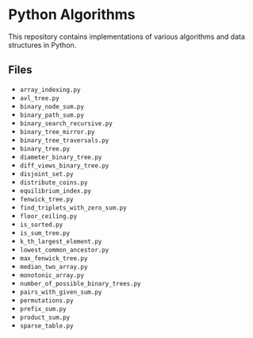 # Python Algorithms

This repository contains implementations of various algorithms and data structures in Python.

## Files

- `array_indexing.py`
- `avl_tree.py`
- `binary_node_sum.py`
- `binary_path_sum.py`
- `binary_search_recursive.py`
- `binary_tree_mirror.py`
- `binary_tree_traversals.py`
- `binary_tree.py`
- `diameter_binary_tree.py`
- `diff_views_binary_tree.py`
- `disjoint_set.py`
- `distribute_coins.py`
- `equilibrium_index.py`
- `fenwick_tree.py`
- `find_triplets_with_zero_sum.py`
- `floor_ceiling.py`
- `is_sorted.py`
- `is_sum_tree.py`
- `k_th_largest_element.py`
- `lowest_common_ancestor.py`
- `max_fenwick_tree.py`
- `median_two_array.py`
- `monotonic_array.py`
- `number_of_possible_binary_trees.py`
- `pairs_with_given_sum.py`
- `permutations.py`
- `prefix_sum.py`
- `product_sum.py`
- `sparse_table.py`
